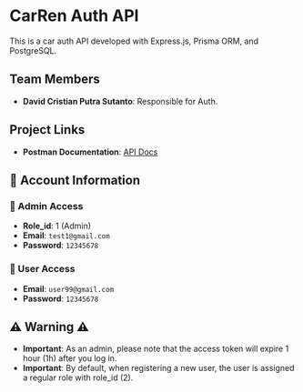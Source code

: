 # CarRen Auth API

This is a car auth API developed with Express.js, Prisma ORM, and PostgreSQL.

## Team Members
- **David Cristian Putra Sutanto**: Responsible for Auth.

## Project Links
- **Postman Documentation**: [API Docs](https://documenter.getpostman.com/view/30704956/2sAY4uCPEK)


## 📂 Account Information

### 🔑 Admin Access
- **Role_id**: 1 (Admin)
- **Email**: `test1@gmail.com`
- **Password**: `12345678`

### 👤 User Access
- **Email**: `user99@gmail.com`
- **Password**: `12345678`

## ⚠️ Warning ⚠️
- **Important**: As an admin, please note that the access token will expire 1 hour (1h) after you log in.
- **Important**: By default, when registering a new user, the user is assigned a regular role with role_id (2).